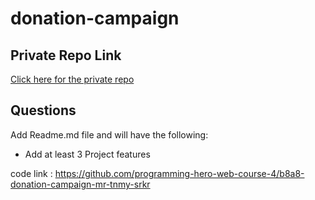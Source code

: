 # donation-campaign

## Private Repo Link

[Click here for the private repo](https://classroom.github.com/a/ymFUnXH9)



##  Questions
Add Readme.md file and will have the following: 

- Add at least 3 Project features 

code link : https://github.com/programming-hero-web-course-4/b8a8-donation-campaign-mr-tnmy-srkr

